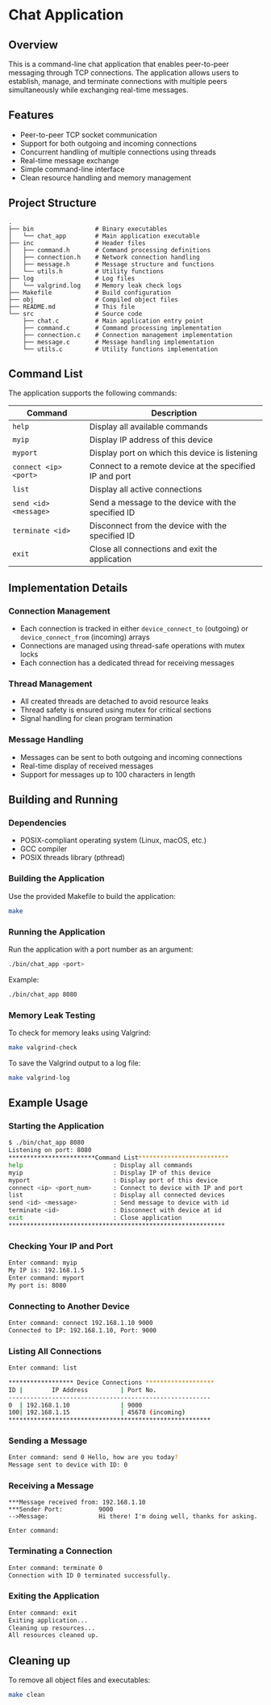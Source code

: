 # Chat Application

## Overview
This is a command-line chat application that enables peer-to-peer messaging through TCP connections. The application allows users to establish, manage, and terminate connections with multiple peers simultaneously while exchanging real-time messages.

## Features
- Peer-to-peer TCP socket communication
- Support for both outgoing and incoming connections
- Concurrent handling of multiple connections using threads
- Real-time message exchange
- Simple command-line interface
- Clean resource handling and memory management

## Project Structure
```
.
├── bin                 # Binary executables
│   └── chat_app        # Main application executable
├── inc                 # Header files
│   ├── command.h       # Command processing definitions
│   ├── connection.h    # Network connection handling
│   ├── message.h       # Message structure and functions
│   └── utils.h         # Utility functions
├── log                 # Log files
│   └── valgrind.log    # Memory leak check logs
├── Makefile            # Build configuration
├── obj                 # Compiled object files
├── README.md           # This file
└── src                 # Source code
    ├── chat.c          # Main application entry point
    ├── command.c       # Command processing implementation
    ├── connection.c    # Connection management implementation
    ├── message.c       # Message handling implementation
    └── utils.c         # Utility functions implementation
```

## Command List
The application supports the following commands:

| Command | Description |
|---------|-------------|
| `help` | Display all available commands |
| `myip` | Display IP address of this device |
| `myport` | Display port on which this device is listening |
| `connect <ip> <port>` | Connect to a remote device at the specified IP and port |
| `list` | Display all active connections |
| `send <id> <message>` | Send a message to the device with the specified ID |
| `terminate <id>` | Disconnect from the device with the specified ID |
| `exit` | Close all connections and exit the application |

## Implementation Details

### Connection Management
- Each connection is tracked in either `device_connect_to` (outgoing) or `device_connect_from` (incoming) arrays
- Connections are managed using thread-safe operations with mutex locks
- Each connection has a dedicated thread for receiving messages

### Thread Management
- All created threads are detached to avoid resource leaks
- Thread safety is ensured using mutex for critical sections
- Signal handling for clean program termination

### Message Handling
- Messages can be sent to both outgoing and incoming connections
- Real-time display of received messages
- Support for messages up to 100 characters in length

## Building and Running

### Dependencies
- POSIX-compliant operating system (Linux, macOS, etc.)
- GCC compiler
- POSIX threads library (pthread)

### Building the Application
Use the provided Makefile to build the application:
```bash
make
```

### Running the Application
Run the application with a port number as an argument:
```bash
./bin/chat_app <port>
```
Example:
```bash
./bin/chat_app 8080
```

### Memory Leak Testing
To check for memory leaks using Valgrind:
```bash
make valgrind-check
```

To save the Valgrind output to a log file:
```bash
make valgrind-log
```

## Example Usage

### Starting the Application
```bash
$ ./bin/chat_app 8080
Listening on port: 8080
************************Command List*************************
help                         : Display all commands
myip                         : Display IP of this device
myport                       : Display port of this device
connect <ip> <port_num>      : Connect to device with IP and port
list                         : Display all connected devices
send <id> <message>          : Send message to device with id
terminate <id>               : Disconnect with device at id
exit                         : Close application
************************************************************
```

### Checking Your IP and Port
```bash
Enter command: myip
My IP is: 192.168.1.5
Enter command: myport
My port is: 8080
```

### Connecting to Another Device
```bash
Enter command: connect 192.168.1.10 9000
Connected to IP: 192.168.1.10, Port: 9000
```

### Listing All Connections
```bash
Enter command: list

****************** Device Connections *******************
ID |        IP Address         | Port No.
--------------------------------------------------------
0  | 192.168.1.10              | 9000
100| 192.168.1.15              | 45678 (incoming)
********************************************************
```

### Sending a Message
```bash
Enter command: send 0 Hello, how are you today?
Message sent to device with ID: 0
```

### Receiving a Message
```
***Message received from: 192.168.1.10
***Sender Port:          9000
-->Message:              Hi there! I'm doing well, thanks for asking.

Enter command: 
```

### Terminating a Connection
```bash
Enter command: terminate 0
Connection with ID 0 terminated successfully.
```

### Exiting the Application
```bash
Enter command: exit
Exiting application...
Cleaning up resources...
All resources cleaned up.
```

## Cleaning up
To remove all object files and executables:
```bash
make clean
```
